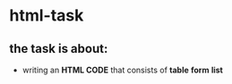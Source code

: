 # html-task
the task is about:
------------
- writing an **HTML CODE** that consists of **table** **form** **list**
